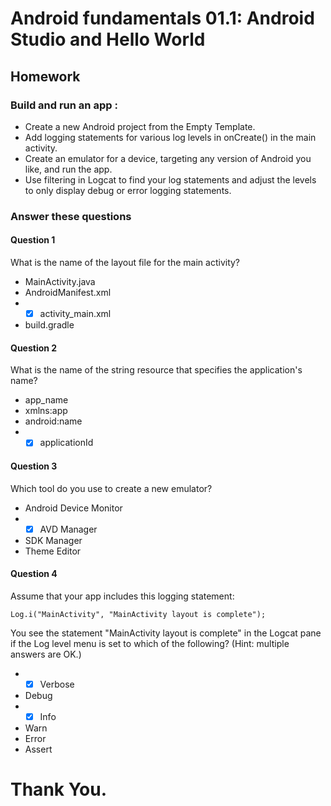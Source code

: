 # Android fundamentals 01.1: Android Studio and Hello World

## Homework 

### Build and run an app :

* Create a new Android project from the Empty Template.
* Add logging statements for various log levels in onCreate() in the main activity.
* Create an emulator for a device, targeting any version of Android you like, and run the app.
* Use filtering in Logcat to find your log statements and adjust the levels to only display debug or error logging statements.

### Answer these questions

#### Question 1

What is the name of the layout file for the main activity?

* MainActivity.java
* AndroidManifest.xml
* - [x] activity_main.xml
*  build.gradle

#### Question 2

What is the name of the string resource that specifies the application's name?

* app_name
* xmlns:app
* android:name
* - [x] applicationId

#### Question 3 

Which tool do you use to create a new emulator?

* Android Device Monitor
* - [x] AVD Manager
* SDK Manager
* Theme Editor

#### Question 4

Assume that your app includes this logging statement:

`
Log.i("MainActivity", "MainActivity layout is complete");
`

You see the statement "MainActivity layout is complete" in the Logcat pane if the Log level menu is set to which of the following? (Hint: multiple answers are OK.)

* - [x] Verbose
* Debug
* -[x] Info
* Warn
* Error
* Assert

# Thank You.

